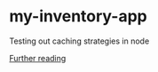# my-inventory-app
Testing out caching strategies in node

[Further reading](https://scotch.io/tutorials/how-to-optimize-node-requests-with-simple-caching-strategies)
